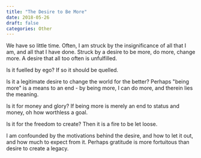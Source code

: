 ```yaml
---
title: "The Desire to Be More"
date: 2018-05-26
draft: false
categories: Other
---
```


We have so little time. Often, I am struck by the insignificance of all that I am, and all that I have done. Struck by a desire to be more, do more, change more. A desire that all too often is unfulfilled.

Is it fuelled by ego? If so it should be quelled.

Is it a legitimate desire to change the world for the better? Perhaps "being more" is a means to an end - by being more, I can do more, and therein lies the meaning.

Is it for money and glory? If being more is merely an end to status and money, oh how worthless a goal.

Is it for the freedom to create? Then it is a fire to be let loose.

I am confounded by the motivations behind the desire, and how to let it out, and how much to expect from it. Perhaps gratitude is more fortuitous than desire to create a legacy.